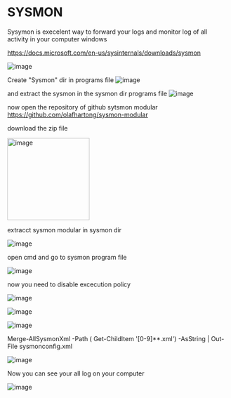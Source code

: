 # SYSMON
Sysymon is execelent way to forward your logs and monitor log of all activity in your computer windows

https://docs.microsoft.com/en-us/sysinternals/downloads/sysmon

![image](https://user-images.githubusercontent.com/77326619/177029458-7a6df3ad-cf46-42bf-ae7f-c148a9b6b9c9.png)

Create "Sysmon" dir in programs file 
![image](https://user-images.githubusercontent.com/77326619/177029568-a80e7aef-7d53-41c3-b420-ccbf821bb919.png)

and extract the sysmon in the sysmon dir programs file
![image](https://user-images.githubusercontent.com/77326619/177029611-e65f6920-6947-4f0c-a750-70a350e0116a.png)

now open the repository of github sytsmon modular
https://github.com/olafhartong/sysmon-modular

download the zip file


<img width="187" alt="image" src="https://user-images.githubusercontent.com/77326619/177029789-54177149-d6f2-403b-b454-b00a1d17a28c.png">


extracct sysmon modular in sysmon dir

![image](https://user-images.githubusercontent.com/77326619/177029846-1af95fa0-1d2a-4697-8c75-8e087eecddc9.png)

open cmd and go to sysmon program file

![image](https://user-images.githubusercontent.com/77326619/177029933-937fd065-5cc5-4142-8408-4094a896432d.png)

now you need to disable excecution policy

![image](https://user-images.githubusercontent.com/77326619/177030033-ade34229-5276-40aa-9d08-dbaf71a4557d.png)


![image](https://user-images.githubusercontent.com/77326619/177030082-42acb6aa-4b6d-44a7-baff-4ea7bcdd0d33.png)


![image](https://user-images.githubusercontent.com/77326619/177030153-2cab58e1-86c8-4a99-a668-7e0353f5cf65.png)

Merge-AllSysmonXml -Path ( Get-ChildItem '[0-9]*\*.xml') -AsString | Out-File sysmonconfig.xml

![image](https://user-images.githubusercontent.com/77326619/177030238-ccae2125-56f8-4239-a972-20d3b22fb465.png)

Now you can see your all log on your computer

![image](https://user-images.githubusercontent.com/77326619/177030393-bc6ba329-6dda-4cdd-91c5-a9e06d3db96d.png)

